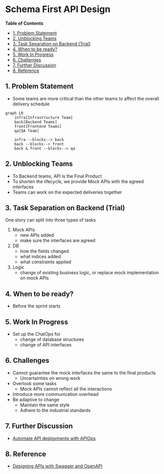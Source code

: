 # Schema First API Design <!-- omit in toc -->

**Table of Contents**

- [1. Problem Statement](#1-problem-statement)
- [2. Unblocking Teams](#2-unblocking-teams)
- [3. Task Separation on Backend (Trial)](#3-task-separation-on-backend-trial)
- [4. When to be ready?](#4-when-to-be-ready)
- [5. Work In Progress](#5-work-in-progress)
- [6. Challenges](#6-challenges)
- [7. Further Discussion](#7-further-discussion)
- [8. Reference](#8-reference)

## 1. Problem Statement

- Some teams are more critical than the other teams to affect the overall delivery schedule

```mermaid
graph LR
    infra[Infrastructure Team]
    back[Backend Teams]
    front[Frontend Teams]
    qa[QA Team]

    infra --blocks--> back
    back --blocks--> front
    back & front --blocks--> qa
```

## 2. Unblocking Teams

- To Backend teams, API is the Final Product
- To shorten the lifecycle, we provide Mock APIs with the agreed interfaces
- Teams can work on the expected deliveries together

## 3. Task Separation on Backend (Trial)

One story can split into three types of tasks

1. Mock APIs
   - new APIs added
   - make sure the interfaces are agreed
2. DB
   - how the fields changed
   - what indices added
   - what constraints applied
3. Logic
   - change of existing business logic, or replace mock implementation on mock APIs

## 4. When to be ready?

- Before the sprint starts

## 5. Work In Progress

- Set up the ChatOps for
  - change of database structures
  - change of API interfaces

## 6. Challenges

- Cannot guarantee the mock interfaces the same to the final products
  - Uncertainties on wrong work
- Overlook some tasks
  - Mock APIs cannot reflect all the interactions
- Introduce more communication overhead
- Be adaptive to change
  - Maintain the same style
  - Adhere to the industrial standards

## 7. Further Discussion

- [Automate API deployments with APIOps](https://learn.microsoft.com/en-us/azure/architecture/example-scenario/devops/automated-api-deployments-apiops "https://learn.microsoft.com/en-us/azure/architecture/example-scenario/devops/automated-api-deployments-apiops")

## 8. Reference

- [Designing APIs with Swagger and OpenAPI](https://www.manning.com/books/designing-apis-with-swagger-and-openapi "https://www.manning.com/books/designing-apis-with-swagger-and-openapi")
